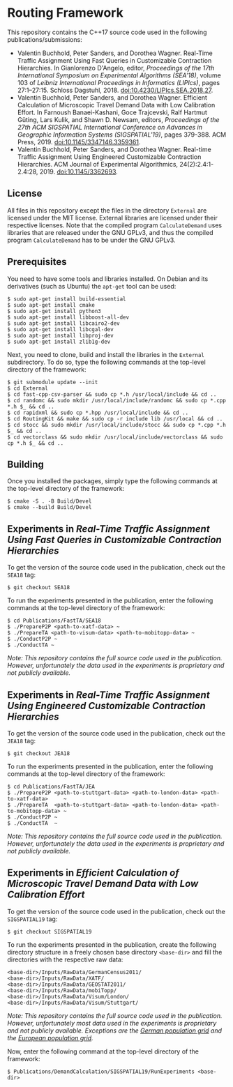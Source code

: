 # Routing Framework

This repository contains the C++17 source code used in the following publications/submissions:

* Valentin Buchhold, Peter Sanders, and Dorothea Wagner. Real-Time Traffic Assignment Using Fast
  Queries in Customizable Contraction Hierarchies. In Gianlorenzo D'Angelo, editor, *Proceedings of
  the 17th International Symposium on Experimental Algorithms (SEA'18)*, volume 103 of *Leibniz
  International Proceedings in Informatics (LIPIcs)*, pages 27:1–27:15. Schloss Dagstuhl, 2018.
  [doi:10.4230/LIPIcs.SEA.2018.27](http://dx.doi.org/10.4230/LIPIcs.SEA.2018.27).
* Valentin Buchhold, Peter Sanders, and Dorothea Wagner. Efficient Calculation of Microscopic
  Travel Demand Data with Low Calibration Effort. In Farnoush Banaei-Kashani, Goce Trajcevski, Ralf
  Hartmut Güting, Lars Kulik, and Shawn D. Newsam, editors, *Proceedings of the 27th ACM SIGSPATIAL
  International Conference on Advances in Geographic Information Systems (SIGSPATIAL'19)*, pages
  379-388. ACM Press, 2019.
  [doi:10.1145/3347146.3359361](http://dx.doi.org/10.1145/3347146.3359361).
* Valentin Buchhold, Peter Sanders, and Dorothea Wagner. Real-time Traffic Assignment Using
  Engineered Customizable Contraction Hierarchies. ACM Journal of Experimental Algorithmics,
  24(2):2.4:1-2.4:28, 2019. [doi:10.1145/3362693](http://dx.doi.org/10.1145/3362693).

## License

All files in this repository except the files in the directory `External` are licensed under the MIT
license. External libraries are licensed under their respective licenses. Note that the compiled
program `CalculateDemand` uses libraries that are released under the GNU GPLv3, and thus the
compiled program `CalculateDemand` has to be under the GNU GPLv3.

## Prerequisites

You need to have some tools and libraries installed. On Debian and its derivatives (such as Ubuntu)
the `apt-get` tool can be used:

```
$ sudo apt-get install build-essential
$ sudo apt-get install cmake
$ sudo apt-get install python3
$ sudo apt-get install libboost-all-dev
$ sudo apt-get install libcairo2-dev
$ sudo apt-get install libcgal-dev
$ sudo apt-get install libproj-dev
$ sudo apt-get install zlib1g-dev
```

Next, you need to clone, build and install the libraries in the `External` subdirectory. To do so,
type the following commands at the top-level directory of the framework:

```
$ git submodule update --init
$ cd External
$ cd fast-cpp-csv-parser && sudo cp *.h /usr/local/include && cd ..
$ cd randomc && sudo mkdir /usr/local/include/randomc && sudo cp *.cpp *.h $_ && cd ..
$ cd rapidxml && sudo cp *.hpp /usr/local/include && cd ..
$ cd RoutingKit && make && sudo cp -r include lib /usr/local && cd ..
$ cd stocc && sudo mkdir /usr/local/include/stocc && sudo cp *.cpp *.h $_ && cd ..
$ cd vectorclass && sudo mkdir /usr/local/include/vectorclass && sudo cp *.h $_ && cd ..
```

## Building

Once you installed the packages, simply type the following commands at the top-level directory of
the framework:

```
$ cmake -S . -B Build/Devel
$ cmake --build Build/Devel
```

## Experiments in *Real-Time Traffic Assignment Using Fast Queries in Customizable Contraction Hierarchies*

To get the version of the source code used in the publication, check out the `SEA18` tag:

```
$ git checkout SEA18
```

To run the experiments presented in the publication, enter the following commands at the top-level
directory of the framework:

```
$ cd Publications/FastTA/SEA18
$ ./PrepareP2P <path-to-xatf-data> ~
$ ./PrepareTA <path-to-visum-data> <path-to-mobitopp-data> ~
$ ./ConductP2P ~
$ ./ConductTA ~
```

*Note: This repository contains the full source code used in the publication. However,
unfortunately the data used in the experiments is proprietary and not publicly available.*

## Experiments in *Real-Time Traffic Assignment Using Engineered Customizable Contraction Hierarchies*

To get the version of the source code used in the publication, check out the `JEA18` tag:

```
$ git checkout JEA18
```

To run the experiments presented in the publication, enter the following commands at the top-level
directory of the framework:

```
$ cd Publications/FastTA/JEA
$ ./PrepareP2P <path-to-stuttgart-data> <path-to-london-data> <path-to-xatf-data>     ~
$ ./PrepareTA  <path-to-stuttgart-data> <path-to-london-data> <path-to-mobitopp-data> ~
$ ./ConductP2P ~
$ ./ConductTA  ~
```

*Note: This repository contains the full source code used in the publication. However,
unfortunately the data used in the experiments is proprietary and not publicly available.*

## Experiments in *Efficient Calculation of Microscopic Travel Demand Data with Low Calibration Effort*

To get the version of the source code used in the publication, check out the `SIGSPATIAL19` tag:

```
$ git checkout SIGSPATIAL19
```

To run the experiments presented in the publication, create the following directory structure in a
freely chosen base directory `<base-dir>` and fill the directories with the respective raw data:

```
<base-dir>/Inputs/RawData/GermanCensus2011/
<base-dir>/Inputs/RawData/XATF/
<base-dir>/Inputs/RawData/GEOSTAT2011/
<base-dir>/Inputs/RawData/mobiTopp/
<base-dir>/Inputs/RawData/Visum/London/
<base-dir>/Inputs/RawData/Visum/Stuttgart/
```

*Note: This repository contains the full source code used in the publication. However,
unfortunately most data used in the experiments is proprietary and not publicly available.
Exceptions are the [German population grid](https://www.zensus2011.de/DE/Home/Aktuelles/DemografischeGrunddaten.html)
and the [European population grid](https://ec.europa.eu/eurostat/web/gisco/geodata/reference-data/population-distribution-demography/geostat).*

Now, enter the following command at the top-level directory of the framework:

```
$ Publications/DemandCalculation/SIGSPATIAL19/RunExperiments <base-dir>
```
